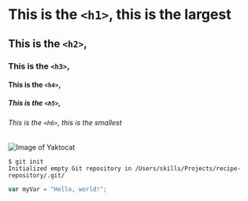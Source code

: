 # This is the `<h1>`, this is the largest 
## This is the `<h2>`,
### This is the `<h3>`,
#### This is the `<h4>`,
##### This is the `<h5>`,
###### This is the `<h6>`, this is the smallest


![Image of Yaktocat](https://octodex.github.com/images/yaktocat.png)


```
$ git init
Initialized empty Git repository in /Users/skills/Projects/recipe-repository/.git/
```

``` javascript
var myVar = "Hello, world!";
```
